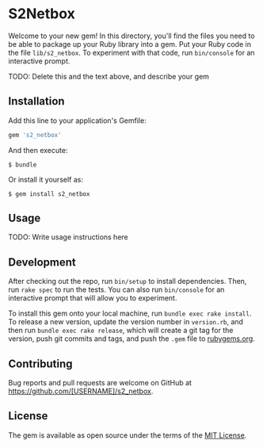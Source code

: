 # S2Netbox

Welcome to your new gem! In this directory, you'll find the files you need to be able to package up your Ruby library into a gem. Put your Ruby code in the file `lib/s2_netbox`. To experiment with that code, run `bin/console` for an interactive prompt.

TODO: Delete this and the text above, and describe your gem

## Installation

Add this line to your application's Gemfile:

```ruby
gem 's2_netbox'
```

And then execute:

    $ bundle

Or install it yourself as:

    $ gem install s2_netbox

## Usage

TODO: Write usage instructions here

## Development

After checking out the repo, run `bin/setup` to install dependencies. Then, run `rake spec` to run the tests. You can also run `bin/console` for an interactive prompt that will allow you to experiment.

To install this gem onto your local machine, run `bundle exec rake install`. To release a new version, update the version number in `version.rb`, and then run `bundle exec rake release`, which will create a git tag for the version, push git commits and tags, and push the `.gem` file to [rubygems.org](https://rubygems.org).

## Contributing

Bug reports and pull requests are welcome on GitHub at https://github.com/[USERNAME]/s2_netbox.


## License

The gem is available as open source under the terms of the [MIT License](http://opensource.org/licenses/MIT).

